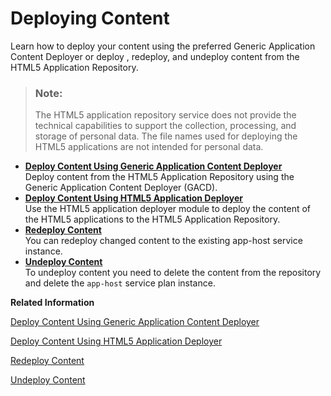 <!-- loio480a5a7a77054100a37b3ed483b39bd4 -->

# Deploying Content

Learn how to deploy your content using the preferred Generic Application Content Deployer or deploy , redeploy, and undeploy content from the HTML5 Application Repository.

> ### Note:  
> The HTML5 application repository service does not provide the technical capabilities to support the collection, processing, and storage of personal data. The file names used for deploying the HTML5 applications are not intended for personal data.

-   **[Deploy Content Using Generic Application Content Deployer](Deploy_Content_Using_Generic_Application_Content_Deployer_07c6796.md "Deploy content from the HTML5 Application Repository using the Generic Application
		Content Deployer (GACD). ")**  
Deploy content from the HTML5 Application Repository using the Generic Application Content Deployer \(GACD\).
-   **[Deploy Content Using HTML5 Application Deployer](Deploy_Content_Using_HTML5_Application_Deployer_9b178ab.md "Use the HTML5 application deployer module to deploy the content of the HTML5
		applications to the HTML5 Application Repository. ")**  
Use the HTML5 application deployer module to deploy the content of the HTML5 applications to the HTML5 Application Repository.
-   **[Redeploy Content](Redeploy_Content_9ed190c.md "You can redeploy changed content to the existing app-host service instance.")**  
You can redeploy changed content to the existing app-host service instance.
-   **[Undeploy Content](Undeploy_Content_fab96a6.md "To undeploy content you need to delete the content from the repository and delete the
			app-host service plan instance.")**  
To undeploy content you need to delete the content from the repository and delete the `app-host` service plan instance.

**Related Information**  


[Deploy Content Using Generic Application Content Deployer](Deploy_Content_Using_Generic_Application_Content_Deployer_07c6796.md "Deploy content from the HTML5 Application Repository using the Generic Application Content Deployer (GACD).")

[Deploy Content Using HTML5 Application Deployer](Deploy_Content_Using_HTML5_Application_Deployer_9b178ab.md "Use the HTML5 application deployer module to deploy the content of the HTML5 applications to the HTML5 Application Repository.")

[Redeploy Content](Redeploy_Content_9ed190c.md "You can redeploy changed content to the existing app-host service instance.")

[Undeploy Content](Undeploy_Content_fab96a6.md "To undeploy content you need to delete the content from the repository and delete the app-host service plan instance.")

